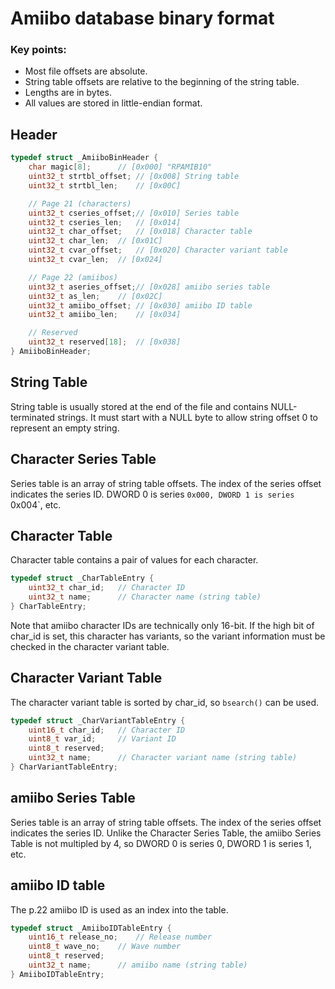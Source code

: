# Amiibo database binary format

### Key points:
* Most file offsets are absolute.
* String table offsets are relative to the beginning of the string table.
* Lengths are in bytes.
* All values are stored in little-endian format.

## Header

```c
typedef struct _AmiiboBinHeader {
	char magic[8];		// [0x000] "RPAMIB10"
	uint32_t strtbl_offset;	// [0x008] String table
	uint32_t strtbl_len;	// [0x00C]

	// Page 21 (characters)
	uint32_t cseries_offset;// [0x010] Series table
	uint32_t cseries_len;	// [0x014]
	uint32_t char_offset;	// [0x018] Character table
	uint32_t char_len;	// [0x01C]
	uint32_t cvar_offset;	// [0x020] Character variant table
	uint32_t cvar_len;	// [0x024]

	// Page 22 (amiibos)
	uint32_t aseries_offset;// [0x028] amiibo series table
	uint32_t as_len;	// [0x02C]
	uint32_t amiibo_offset;	// [0x030] amiibo ID table
	uint32_t amiibo_len;	// [0x034]

	// Reserved
	uint32_t reserved[18];	// [0x038]
} AmiiboBinHeader;
```

## String Table

String table is usually stored at the end of the file and contains
NULL-terminated strings. It must start with a NULL byte to allow
string offset 0 to represent an empty string.

## Character Series Table

Series table is an array of string table offsets. The index of the
series offset indicates the series ID. DWORD 0 is series `0x000,
DWORD 1 is series `0x004`, etc.

## Character Table

Character table contains a pair of values for each character.

```c
typedef struct _CharTableEntry {
	uint32_t char_id;	// Character ID
	uint32_t name;		// Character name (string table)
} CharTableEntry;
```

Note that amiibo character IDs are technically only 16-bit.
If the high bit of char_id is set, this character has variants, so the
variant information must be checked in the character variant table.

## Character Variant Table

The character variant table is sorted by char_id, so `bsearch()` can be used.

```c
typedef struct _CharVariantTableEntry {
	uint16_t char_id;	// Character ID
	uint8_t var_id;		// Variant ID
	uint8_t reserved;
	uint32_t name;		// Character variant name (string table)
} CharVariantTableEntry;
```

## amiibo Series Table

Series table is an array of string table offsets. The index of the
series offset indicates the series ID. Unlike the Character Series
Table, the amiibo Series Table is not multipled by 4, so DWORD 0 is
series 0, DWORD 1 is series 1, etc.

## amiibo ID table

The p.22 amiibo ID is used as an index into the table.

```c
typedef struct _AmiiboIDTableEntry {
	uint16_t release_no;	// Release number
	uint8_t wave_no;	// Wave number
	uint8_t reserved;
	uint32_t name;		// amiibo name (string table)
} AmiiboIDTableEntry;
```
